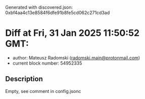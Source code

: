 Generated with discovered.json: 0xbf4aa4c13e8584f6dfe91b8fe5cd062c271cd3ad

# Diff at Fri, 31 Jan 2025 11:50:52 GMT:

- author: Mateusz Radomski (<radomski.main@protonmail.com>)
- current block number: 54952335

## Description

Empty, see comment in config.jsonc
